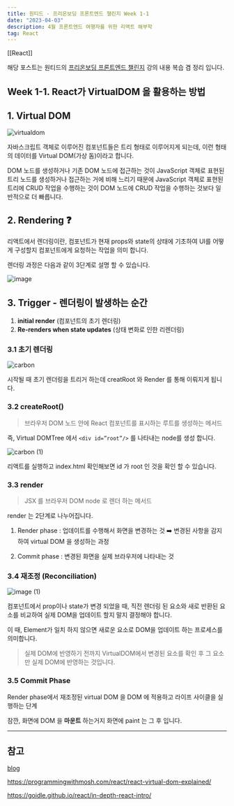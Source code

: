 ```yaml
---
title: 원티드 - 프리온보딩 프론트엔드 챌린지 Week 1-1
date: "2023-04-03"
description: 4월 프론트엔드 여행자를 위한 리액트 해부학
tag: React
---
```


[[React]]

해당 포스트는 원티드의 [프리온보딩 프론트엔드 챌린지](https://www.wanted.co.kr/events/pre_challenge_fe_8) 강의 내용 복습 겸 정리 입니다.

## Week 1-1. React가 VirtualDOM 을 활용하는 방법

## 1. Virtual DOM

![virtualdom](https://user-images.githubusercontent.com/87301268/230374609-26008411-0f26-40ef-a598-b7d20982d868.png)

자바스크립트 객체로 이루어진 컴포넌트들은 트리 형태로 이루어지게 되는데, 이런 형태의 데이터를 Virtual DOM(가상 돔)이라고 합니다.

DOM 노드를 생성하거나 기존 DOM 노드에 접근하는 것이 JavaScript 객체로 표현된 트리 노드를 생성하거나 접근하는 거에 비해 느리기 때문에 JavaScript 객체로 표현된 트리에 CRUD 작업을 수행하는 것이 DOM 노드에 CRUD 작업을 수행하는 것보다 일반적으로 더 빠릅니다.

## 2. Rendering ❓

리액트에서 렌더링이란, 컴포넌트가 현재 props와 state의 상태에 기초하여 UI를 어떻게 구성할지 컴포넌트에게 요청하는 작업을 의미 합니다.

렌더링 과정은 다음과 같이 3단계로 설명 할 수 있습니다.

![image](https://user-images.githubusercontent.com/87301268/230362798-20bf5546-217a-4029-96eb-c7a20889cabb.png)

## 3. Trigger - 렌더링이 발생하는 순간

1. **initial render** (컴포넌트의 초기 렌더링)
2. **Re-renders when state updates** (상태 변화로 인한 리렌더링)

### 3.1 초기 렌더링

![carbon](https://user-images.githubusercontent.com/87301268/230363733-8728723a-64b5-4cfa-aa70-582fd73f9945.png)

시작될 때 초기 렌더링을 트리거 하는데 creatRoot 와 Render 를 통해 이뤄지게 됩니다.

### 3.2 createRoot()

> 브라우저 DOM 노드 안에 React 컴포넌트를 표시하는 루트를 생성하는 메서드

즉, Virtual DOMTree 에서 `<div id=”root”/>` 를 나타내는 node를 생성 합니다.

![carbon (1)](https://user-images.githubusercontent.com/87301268/230366922-c43511cf-c7f1-445b-92b6-3d957a9b21a8.png)

리액트를 실행하고 index.html 확인해보면 id 가 root 인 것을 확인 할 수 있습니다.

### 3.3 render

> JSX 를 브라우저 DOM node 로 렌더 하는 메서드

render 는 2단계로 나누어집니다.

1.  Render phase : 업데이트를 수행해서 화면을 변경하는 것
    ➡️ 변경된 사항을 감지하여 virtual DOM 을 생성하는 과정

2.  Commit phase : 변경된 화면을 실제 브라우저에 나타내는 것

### 3.4 재조정 (Reconciliation)

![image (1)](https://user-images.githubusercontent.com/87301268/230375159-4b78cc4c-34cd-4c5d-bb13-bb398e865b14.png)

컴포넌트에서 prop이나 state가 변경 되었을 때, 직전 렌더링 된 요소와 새로 반환된 요소를 비교하여 실제 DOM을 업데이트 할지 말지 결정해야 합니다.

이 때, Element가 일치 하지 않으면 새로운 요소로 DOM을 업데이트 하는 프로세스를 의미합니다.

> 실제 DOM에 반영하기 전까지 VirtualDOM에서 변경된 요소를
> 확인 후 그 요소만 실제 DOM에 반영하는 것입니다.

### 3.5 Commit Phase

Render phase에서 재조정된 virtual DOM 을 DOM 에 적용하고 라이프 사이클을 실행하는 단계

잠깐, 화면에 DOM 을 **마운트** 하는거지 화면에 paint 는 그 후 입니다.

---

## 참고

[blog](https://velog.io/@dev-mish-mash/%EB%A6%AC%EC%95%A1%ED%8A%B8%EC%9D%98-%EC%A1%B0%ED%99%94Reconciliation-%EA%B3%BC%EC%A0%95-%EC%A0%95%EB%A6%AC#render-phase)

https://programmingwithmosh.com/react/react-virtual-dom-explained/

https://goidle.github.io/react/in-depth-react-intro/
